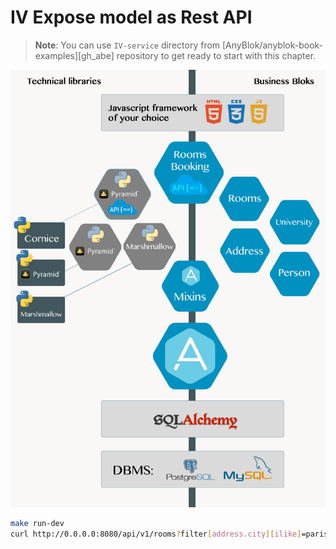 # IV Expose model as Rest API

> **Note**: You can use ``IV-service`` directory from
> [AnyBlok/anyblok-book-examples][gh_abe] repository to get ready to start
> with this chapter.



![bloks](../../static/bloks_dependencies.png)

```bash
make run-dev
curl http://0.0.0.0:8080/api/v1/rooms?filter[address.city][ilike]=paris&order_by[desc]=capacity
```
